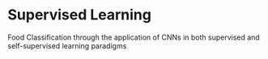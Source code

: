 # Supervised Learning
 Food Classification through the application of CNNs in both supervised and self-supervised learning paradigms
